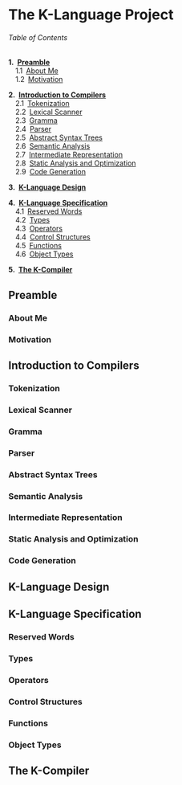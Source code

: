 # The K-Language Project

###### Table of Contents

__1.&ensp;[Preamble](#preamble)__  
&ensp;&ensp;1.1&ensp;[About Me](#about-me)  
&ensp;&ensp;1.2&ensp;[Motivation](#motivation)  

__2.&ensp;[Introduction to Compilers](#introduction-to-compilers)__  
&ensp;&ensp;2.1&ensp;[Tokenization](#tokenization)  
&ensp;&ensp;2.2&ensp;[Lexical Scanner](#lexical-scanner)  
&ensp;&ensp;2.3&ensp;[Gramma](#gramma)  
&ensp;&ensp;2.4&ensp;[Parser](#parser)  
&ensp;&ensp;2.5&ensp;[Abstract Syntax Trees](#abstract-syntax-trees)  
&ensp;&ensp;2.6&ensp;[Semantic Analysis](#semantic-analysis)  
&ensp;&ensp;2.7&ensp;[Intermediate Representation](#intermediate-representation)  
&ensp;&ensp;2.8&ensp;[Static Analysis and Optimization](#static-analysis-and-optimization)  
&ensp;&ensp;2.9&ensp;[Code Generation](#code-generation)  

__3.&ensp;[K-Language Design](#k-language-design)__  

__4.&ensp;[K-Language Specification](#k-language-specification)__  
&ensp;&ensp;4.1&ensp;[Reserved Words](#reserved-words)  
&ensp;&ensp;4.2&ensp;[Types](#types)  
&ensp;&ensp;4.3&ensp;[Operators](#operators)  
&ensp;&ensp;4.4&ensp;[Control Structures](#control-structures)  
&ensp;&ensp;4.5&ensp;[Functions](#functions)  
&ensp;&ensp;4.6&ensp;[Object Types](#object-types)  

__5.&ensp;[The K-Compiler](#the-k-compiler)__


## Preamble

### About Me

### Motivation


## Introduction to Compilers

### Tokenization

### Lexical Scanner

### Gramma

### Parser

### Abstract Syntax Trees

### Semantic Analysis

### Intermediate Representation

### Static Analysis and Optimization

### Code Generation


## K-Language Design


## K-Language Specification

### Reserved Words

### Types

### Operators

### Control Structures

### Functions

### Object Types


## The K-Compiler

